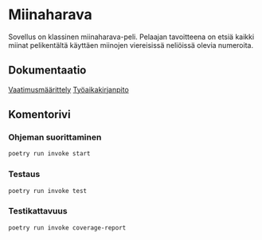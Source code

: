 # Miinaharava #
Sovellus on klassinen miinaharava-peli. Pelaajan tavoitteena on etsiä kaikki miinat pelikentältä käyttäen miinojen viereisissä neliöissä olevia numeroita.

## Dokumentaatio ##
[Vaatimusmäärittely](https://github.com/skeltal2/ot-harjoitustyo/blob/master/Dokumentaatio/vaatimmusmaarittely.md)
[Työaikakirjanpito](https://github.com/skeltal2/ot-harjoitustyo/blob/master/Dokumentaatio/tyoaika.md)

## Komentorivi ##
### Ohjeman suorittaminen ###
```bash
poetry run invoke start
```

### Testaus ###
```bash
poetry run invoke test
```

### Testikattavuus ###
```bash
poetry run invoke coverage-report
```
